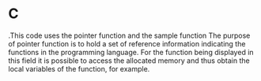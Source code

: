 # C
.This code uses the pointer function and the sample function
The purpose of pointer function is to hold a set of reference information indicating the functions in the programming language. For the function being displayed in this field it is possible to access the allocated memory and thus obtain the local variables of the function, for example.
